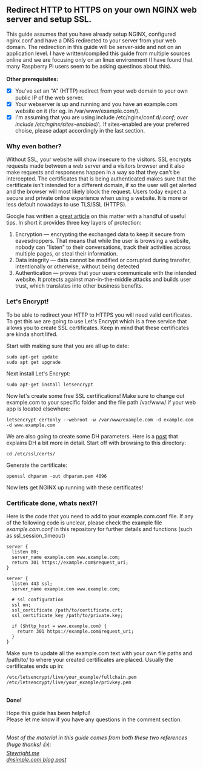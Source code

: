 ## <b>Redirect HTTP to HTTPS on your own NGINX web server and setup SSL.</b>
This guide assumes that you have already setup NGINX, configured nginx.conf and have a DNS redirected to your server from your web domain. The redirection in this guide will be server-side and not on an application level. I have written/compiled this guide from multiple sources online and we are focusing only on an linux environment (I have found that many Raspberry Pi users seem to be asking questinos about this).
<br><br>
<b>Other prerequisites:</b>
<br>

- [x] You've set an "A" (HTTP) redirect from your web domain to your own public IP of the web server.
- [x] Your webserver is up and running and you have an example.com website on it (for eg. in /var/www/example.com/).
- [x] I'm assuming that you are using include /etc/nginx/conf.d/*.conf; over include /etc/nginx/sites-enabled/*;. If sites-enabled are your preferred choise, please adapt accordingly in the last section.

### <b>Why even bother?</b><br>
Without SSL, your website will show insecure to the visitors. SSL encrypts requests made between a web server and a visitors browser and it also make requests and responsens happen in a way so that they can't be intercepted. The certificates that is being authenticated makes sure that the certificate isn't intended for a different domain, if so the user will get alerted and the browser will most likely block the request. Users today expect a secure and private online experience when using a website. It is more or less default nowadays to use TLS/SSL (HTTPS).<br>

Google has written a [great article](https://support.google.com/webmasters/answer/6073543?hl=en) on this matter with a handful of useful tips. In short it provides three key layers of protection: <br>
1. Encryption — encrypting the exchanged data to keep it secure from eavesdroppers. That means that while the user is browsing a website, nobody can "listen" to their conversations, track their activities across multiple pages, or steal their information.<br>
2. Data integrity — data cannot be modified or corrupted during transfer, intentionally or otherwise, without being detected<br>
3. Authentication — proves that your users communicate with the intended website. It protects against man-in-the-middle attacks and builds user trust, which translates into other business benefits.<br>

### <b>Let's Encrypt!</b>
To be able to redirect your HTTP to HTTPS you will need valid certificates. To get this we are going to use Let's Encrypt which is a free service that allows you to create SSL certificates. Keep in mind that these certificates are kinda short lifed. <br>

Start with making sure that you are all up to date:<br>
```
sudo apt-get update
sudo apt get upgrade
```

Next install Let's Encrypt:<br>
```
sudo apt-get install letsencrypt
````

Now let's create some free SSL certifications! Make sure to change out example.com to your specific folder and the file path /var/www/ if your web app is located elsewhere:<br>
```
letsencrypt certonly --webroot -w /var/www/example.com -d example.com -d www.example.com
```
We are also going to create some DH parameters. Here is a [post](https://security.stackexchange.com/questions/94390/whats-the-purpose-of-dh-parameters) that explains DH a bit more in detail. Start off with browsing to this directory:<br>
```
cd /etc/ssl/certs/
```
Generate the certificate:
```
openssl dhparam -out dhparam.pem 4096
```
Now lets get NGINX up running with these certificates!

### <b>Certificate done, whats next?!</b>
Here is the code that you need to add to your example.com.conf file. If any of the following code is unclear, please check  the example file *example.com.conf* in this repository for further details and functions (such as ssl_session_timeout) <br>

```
server {
  listen 80;
  server_name example.com www.example.com;
  return 301 https://example.com$request_uri;
}

server {
  listen 443 ssl;
  server_name example.com www.example.com;

  # ssl configuration
  ssl on;
  ssl_certificate /path/to/certificate.crt;
  ssl_certificate_key /path/to/private.key;

  if ($http_host = www.example.com) {
    return 301 https://example.com$request_uri;
  }
}
```
Make sure to update all the example.com text with your own file paths and /path/to/ to where your created certificates are placed. Usually the certificates ends up in:
```
/etc/letsencrypt/live/your_example/fullchain.pem 
/etc/letsencrypt/live/your_example/privkey.pem 
```
<br>
<b>Done!</b><br><br>
Hope this guide has been helpful!<br>
Please let me know if you have any questions in the comment section. <br><br>

*Most of the material in this guide comes from both these two references (huge thanks! :+1:):<br>
[Stewright.me](https://www.stewright.me/2017/01/add-ssl-nginx-site-free-lets-encrypt/)<br>
[dnsimple.com blog post](https://blog.dnsimple.com/2016/08/https-redirects/)<br>*
